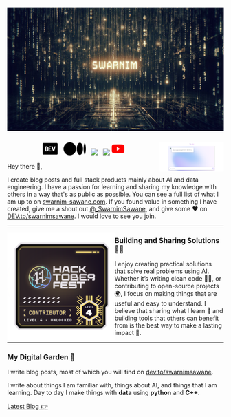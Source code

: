 # [![Swarnim Sawane header](https://raw.githubusercontent.com/swarnim-sawane/swarnim-sawane/master/icon/Designer.png)](https://swarnim-sawane.vercel.app/)

<p>
  <a href="https://www.cloudraft.io/olly"><img width="150" align='right' src="icon\Demo.png"></a>
</p>

<p align='center'>
<a href="https://dev.to/swarnimsawane"><img height="30" src="icon\devto.png"></a>&nbsp;&nbsp;
<a href="https://medium.com/@swarnim.sawane"><img height="30" src="icon\medium-logo.png"></a>&nbsp;&nbsp;
<a href="https://www.instagram.com/swarnim_sawane/"><img height="30" src="https://github.com/WaylonWalker/WaylonWalker/blob/main/icon/instagram.jpg?raw=true"></a>&nbsp;&nbsp;
<a href="https://www.linkedin.com/in/swarnim-sawane/"><img height="30" src="https://github.com/WaylonWalker/WaylonWalker/blob/main/icon/linkedin.png?raw=true"></a>
<a href="https://youtube.com/@melodicious5698"><img height="30" src="icon\youtube.png"></a>
</p>

Hey there 👋,

I create blog posts and full stack products mainly about AI and data engineering.  I have a passion for learning and sharing my knowledge with others in a way that's as public as possible.  You can see a full list of what I am up to on [swarnim-sawane.com](https://swarnim-sawane.vercel.app/).  If you found value in something I have created, give me a shout out [@_SwarnimSawane](https://www.linkedin.com/in/swarnim-sawane/), and give some ♥ on [DEV.to/swarnimsawane](https://dev.to/swarnimsawane). I would love to see you join.

  ---
 
 <p>
  <img width="250" align='left' src="icon\hacktoberfest.png">
</p>
 
### Building and Sharing Solutions 🔧✨

I enjoy creating practical solutions that solve real problems using AI. Whether it’s writing clean code 🧑‍💻, or contributing to open-source projects 🌍, I focus on making things that are useful and easy to understand. I believe that sharing what I learn 📢 and building tools that others can benefit from is the best way to make a lasting impact 🌟.

 ---

### My Digital Garden 🌱

I write blog posts, most of which you will find on [dev.to/swarnimsawane](https://dev.to/swarnimsawane).

I write about things I am familiar with, things about AI, and things that I am learning. Day to day I make things with **data** using **python** and **C++**. 

[Latest Blog 👉](https://medium.com/@swarnim.sawane/content-moderation-using-ai-a977f4864465)

